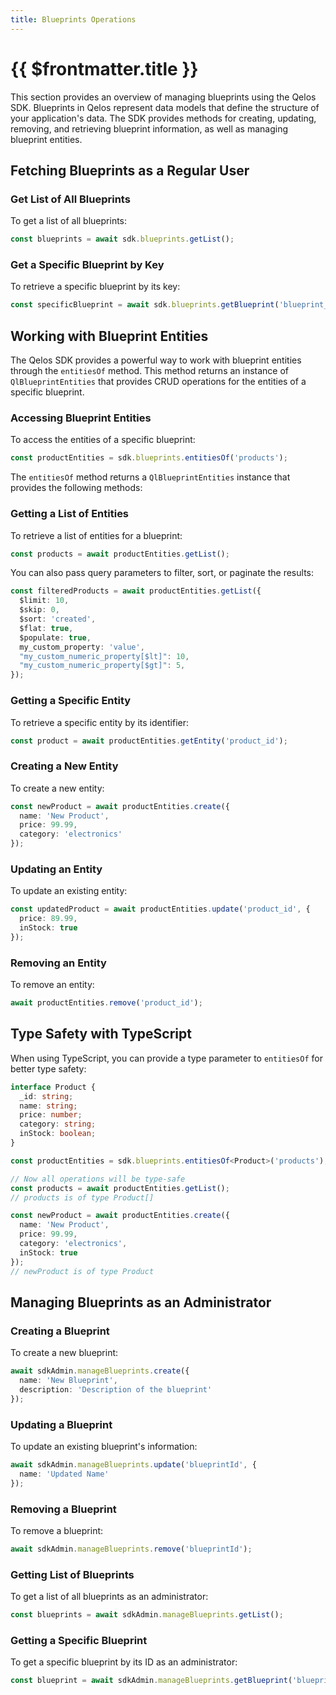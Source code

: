 ```yaml
---
title: Blueprints Operations
---
```


# {{ $frontmatter.title }}

This section provides an overview of managing blueprints using the Qelos SDK. Blueprints in Qelos represent data models that define the structure of your application's data. The SDK provides methods for creating, updating, removing, and retrieving blueprint information, as well as managing blueprint entities.

## Fetching Blueprints as a Regular User

### Get List of All Blueprints

To get a list of all blueprints:

```typescript
const blueprints = await sdk.blueprints.getList();
```

### Get a Specific Blueprint by Key

To retrieve a specific blueprint by its key:

```typescript
const specificBlueprint = await sdk.blueprints.getBlueprint('blueprint_key');
```

## Working with Blueprint Entities

The Qelos SDK provides a powerful way to work with blueprint entities through the `entitiesOf` method. This method returns an instance of `QlBlueprintEntities` that provides CRUD operations for the entities of a specific blueprint.

### Accessing Blueprint Entities

To access the entities of a specific blueprint:

```typescript
const productEntities = sdk.blueprints.entitiesOf('products');
```

The `entitiesOf` method returns a `QlBlueprintEntities` instance that provides the following methods:

### Getting a List of Entities

To retrieve a list of entities for a blueprint:

```typescript
const products = await productEntities.getList();
```

You can also pass query parameters to filter, sort, or paginate the results:

```typescript
const filteredProducts = await productEntities.getList({
  $limit: 10,
  $skip: 0,
  $sort: 'created',
  $flat: true,
  $populate: true,
  my_custom_property: 'value',
  "my_custom_numeric_property[$lt]": 10,
  "my_custom_numeric_property[$gt]": 5,
});
```

### Getting a Specific Entity

To retrieve a specific entity by its identifier:

```typescript
const product = await productEntities.getEntity('product_id');
```

### Creating a New Entity

To create a new entity:

```typescript
const newProduct = await productEntities.create({
  name: 'New Product',
  price: 99.99,
  category: 'electronics'
});
```

### Updating an Entity

To update an existing entity:

```typescript
const updatedProduct = await productEntities.update('product_id', {
  price: 89.99,
  inStock: true
});
```

### Removing an Entity

To remove an entity:

```typescript
await productEntities.remove('product_id');
```

## Type Safety with TypeScript

When using TypeScript, you can provide a type parameter to `entitiesOf` for better type safety:

```typescript
interface Product {
  _id: string;
  name: string;
  price: number;
  category: string;
  inStock: boolean;
}

const productEntities = sdk.blueprints.entitiesOf<Product>('products');

// Now all operations will be type-safe
const products = await productEntities.getList();
// products is of type Product[]

const newProduct = await productEntities.create({
  name: 'New Product',
  price: 99.99,
  category: 'electronics',
  inStock: true
});
// newProduct is of type Product
```

## Managing Blueprints as an Administrator

### Creating a Blueprint

To create a new blueprint:

```typescript
await sdkAdmin.manageBlueprints.create({ 
  name: 'New Blueprint', 
  description: 'Description of the blueprint' 
});
```

### Updating a Blueprint

To update an existing blueprint's information:

```typescript
await sdkAdmin.manageBlueprints.update('blueprintId', { 
  name: 'Updated Name' 
});
```

### Removing a Blueprint

To remove a blueprint:

```typescript
await sdkAdmin.manageBlueprints.remove('blueprintId');
```

### Getting List of Blueprints

To get a list of all blueprints as an administrator:

```typescript
const blueprints = await sdkAdmin.manageBlueprints.getList();
```

### Getting a Specific Blueprint

To get a specific blueprint by its ID as an administrator:

```typescript
const blueprint = await sdkAdmin.manageBlueprints.getBlueprint('blueprintId');
```
